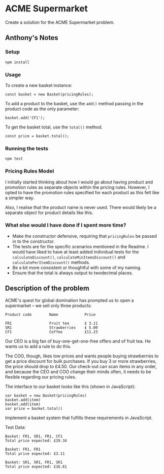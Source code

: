 # ACME Supermarket

Create a solution for the ACME Supermarket problem.

## Anthony's Notes

### Setup

```
npm install
```

### Usage

To create a new basket instance:

```
const basket = new Basket(pricingRules);
```

To add a product to the basket, use the `add()` method passing in the product code as the only parameter:

```
basket.add('CF1');
```

To get the basket total, use the `total()` method.

```
const price = basket.total();
```

### Running the tests

```
npm test
```

### Pricing Rules Model

I initially started thinking about how I would go about having product and promotion rules as separate objects within the pricing rules. However, I opted to have the promotion rules specified for each product as this felt like a simpler way.

Also, I realise that the product name is never used. There would likely be a separate object for product details like this.

### What else would I have done if I spent more time?

 - Make the constructor defensive, requiring that `pricingRules` be passed in to the constructor.
 - The tests are for the specific scenarios mentioned in the Readme. I would have liked to have at least added individual tests for the `calculateDiscount()`, `calculateMinItemsDiscount()` and `calculatePerItemDiscount()` methods.
 - Be a bit more consistent or thoughtful with some of my naming.
 - Ensure that the total is always output to twodecimal places.

## Description of the problem

ACME's quest for global domination has prompted us to open a supermarket – we sell only three products:

    Product code        Name            Price

    FR1                 Fruit tea       £ 3.11
    SR1                 Strawberries    £ 5.00
    CF1                 Coffee          £11.23

Our CEO is a big fan of buy-one-get-one-free offers and of fruit tea. He wants us to add a rule to do this.

The COO, though, likes low prices and wants people buying strawberries to get a price discount for bulk purchases. If you buy 3 or more strawberries, the price should drop to £4.50.
Our check-out can scan items in any order, and because the CEO and COO change their minds often, it needs to be flexible regarding our pricing rules.

The interface to our basket looks like this (shown in JavaScript):

    var basket = new Basket(pricingRules)
    basket.add(item)
    basket.add(item)
    var price = basket.total()

Implement a basket system that fulfills these requirements in JavaScript.

Test Data:

    Basket: FR1, SR1, FR1, CF1
    Total price expected: £19.34

    Basket: FR1, FR1
    Total price expected: £3.11

    Basket: SR1, SR1, FR1, SR1
    Total price expected: £16.61
